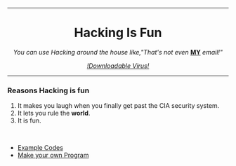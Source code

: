 
<html>
  <head>
    <meta charset="utf-8">
    <title>Puns_Are_fun.org</title>
  </head>
    <hr>
  <body>
    <center>
    <h1>Hacking Is Fun</h1>
      <p><em> You can use Hacking around the house like,"That's not even </em> <strong><u>MY</u></strong><em> email!"</em></p>
    <p><a href="https://short-funny.com/best-puns.php"><em>!Downloadable Virus!</em></a></p>
    <hr>
  </center>
    <h3>Reasons Hacking is fun</h3>
    <ol>
      <li>It makes you laugh when you finally get past the CIA security system. </li>
      <li>It lets you rule the <strong>world</strong>. </li>
      <li>It is fun. </li>
    </ol>
    <br>
    <ul>
      <li><a href="Example Puns.html">Example Codes</a></li>
      <li><a href="Make your own Pun.html">Make your own Program</a></li>
    </ul>
  </body>
</html>
